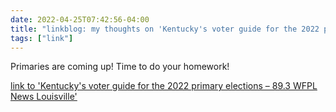 ```yaml
---
date: 2022-04-25T07:42:56-04:00
title: "linkblog: my thoughts on 'Kentucky's voter guide for the 2022 primary elections – 89.3 WFPL News Louisville'"
tags: ["link"]
---
```

Primaries are coming up! Time to do your homework!
 
[link to 'Kentucky's voter guide for the 2022 primary elections – 89.3 WFPL News Louisville'](https://wfpl.org/kentuckys-voter-guide-for-the-2022-primary-elections/)
